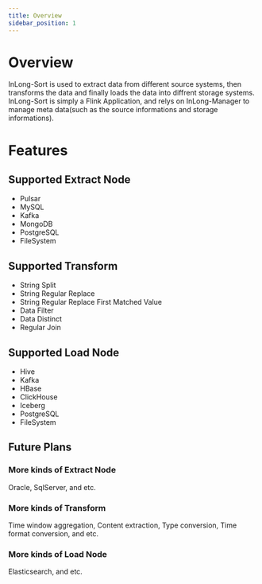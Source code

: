 ```yaml
---
title: Overview
sidebar_position: 1
---
```


# Overview
InLong-Sort is used to extract data from different source systems, then transforms the data and finally loads the data into diffrent storage systems.
InLong-Sort is simply a Flink Application, and relys on InLong-Manager to manage meta data(such as the source informations and storage informations).

# Features

## Supported Extract Node
- Pulsar
- MySQL
- Kafka
- MongoDB
- PostgreSQL
- FileSystem

## Supported Transform 
- String Split
- String Regular Replace
- String Regular Replace First Matched Value
- Data Filter
- Data Distinct
- Regular Join

## Supported Load Node 
- Hive
- Kafka
- HBase
- ClickHouse
- Iceberg
- PostgreSQL
- FileSystem

## Future Plans
### More kinds of Extract Node
Oracle, SqlServer, and etc.

### More kinds of Transform
Time window aggregation, Content extraction, Type conversion, Time format conversion, and etc.

### More kinds of Load Node
Elasticsearch, and etc.
